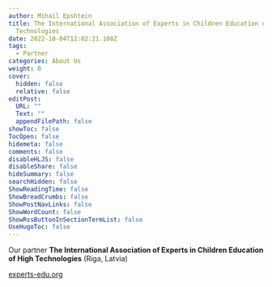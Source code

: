 ```yaml
---
author: Mihail Epshtein
title: The International Association of Experts in Children Education of High
  Technologies
date: 2022-10-04T12:02:21.108Z
tags:
  - Partner
categories: About Us
weight: 0
cover:
  hidden: false
  relative: false
editPost:
  URL: ""
  Text: ""
  appendFilePath: false
showToc: false
TocOpen: false
hidemeta: false
comments: false
disableHLJS: false
disableShare: false
hideSummary: false
searchHidden: false
ShowReadingTime: false
ShowBreadCrumbs: false
ShowPostNavLinks: false
ShowWordCount: false
ShowRssButtonInSectionTermList: false
UseHugoToc: false
---
```

Our partner **The International Association of Experts in Children Education of High Technologies** (Riga, Latvia)

[experts-edu.org](https://experts-edu.org/)
